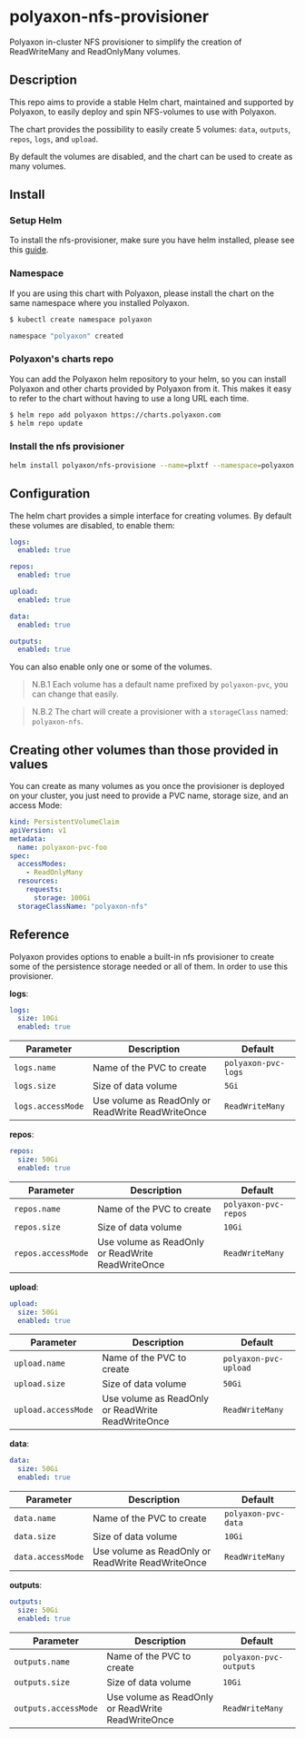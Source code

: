 # polyaxon-nfs-provisioner

Polyaxon in-cluster NFS provisioner to simplify the creation of ReadWriteMany and ReadOnlyMany volumes.


## Description

This repo aims to provide a stable Helm chart, maintained and supported by Polyaxon, to easily deploy and spin NFS-volumes to use with Polyaxon.

The chart provides the possibility to easily create 5 volumes: `data`, `outputs`, `repos`, `logs`, and `upload`. 

By default the volumes are disabled, and the chart can be used to create as many volumes.

## Install

### Setup Helm

To install the nfs-provisioner, make sure you have helm installed, please see this [guide](https://docs.polyaxon.com/guides/setup-helm/).

### Namespace

If you are using this chart with Polyaxon, please install the chart on the same namespace where you installed Polyaxon.

```bash
$ kubectl create namespace polyaxon

namespace "polyaxon" created
```

### Polyaxon's charts repo

You can add the Polyaxon helm repository to your helm, so you can install Polyaxon and other charts provided by Polyaxon from it. 
This makes it easy to refer to the chart without having to use a long URL each time.

```bash
$ helm repo add polyaxon https://charts.polyaxon.com
$ helm repo update
```

### Install the nfs provisioner

```bash
helm install polyaxon/nfs-provisione --name=plxtf --namespace=polyaxon
```


## Configuration

The helm chart provides a simple interface for creating volumes. By default these volumes are disabled, to enable them:

```yaml
logs:
  enabled: true

repos:
  enabled: true

upload:
  enabled: true

data:
  enabled: true

outputs:
  enabled: true
```

You can also enable only one or some of the volumes.

> N.B.1 Each volume has a default name prefixed by `polyaxon-pvc`, you can change that easily.

> N.B.2 The chart will create a provisioner with a `storageClass` named: `polyaxon-nfs`.

## Creating other volumes than those provided in values

You can create as many volumes as you once the provisioner is deployed on your cluster, you just need to provide a PVC name, storage size, and an access Mode:

```yaml
kind: PersistentVolumeClaim
apiVersion: v1
metadata:
  name: polyaxon-pvc-foo
spec:
  accessModes:
    - ReadOnlyMany
  resources:
    requests:
      storage: 100Gi
  storageClassName: "polyaxon-nfs" 
```

## Reference

Polyaxon provides options to enable a built-in nfs provisioner to create some of the persistence storage needed or all of them.
In order to use this provisioner.

**logs**:

```yaml
logs:
  size: 10Gi
  enabled: true
```

| Parameter             | Description                                       | Default
| --------------------- | ------------------------------------------------- | ----------------------------------------------------------
| `logs.name`           | Name of the PVC to create                         | `polyaxon-pvc-logs`
| `logs.size`           | Size of data volume                               | `5Gi`
| `logs.accessMode`     | Use volume as ReadOnly or ReadWrite ReadWriteOnce | `ReadWriteMany`


**repos**:

```yaml
repos:
  size: 50Gi
  enabled: true
```

| Parameter              | Description                                       | Default
| ---------------------- | ------------------------------------------------- | ----------------------------------------------------------
| `repos.name`           | Name of the PVC to create                         | `polyaxon-pvc-repos`
| `repos.size`           | Size of data volume                               | `10Gi`
| `repos.accessMode`     | Use volume as ReadOnly or ReadWrite ReadWriteOnce | `ReadWriteMany`


**upload**:

```yaml
upload:
  size: 50Gi
  enabled: true
```

| Parameter               | Description                                       | Default
| ----------------------- | ------------------------------------------------- | ----------------------------------------------------------
| `upload.name`           | Name of the PVC to create                         | `polyaxon-pvc-upload`
| `upload.size`           | Size of data volume                               | `50Gi`
| `upload.accessMode`     | Use volume as ReadOnly or ReadWrite ReadWriteOnce | `ReadWriteMany`


**data**:

```yaml
data:
  size: 50Gi
  enabled: true
```

| Parameter             | Description                                       | Default
| --------------------- | ------------------------------------------------- | ----------------------------------------------------------
| `data.name`           | Name of the PVC to create                         | `polyaxon-pvc-data`
| `data.size`           | Size of data volume                               | `10Gi`
| `data.accessMode`     | Use volume as ReadOnly or ReadWrite ReadWriteOnce | `ReadWriteMany`


**outputs**:

```yaml
outputs:
  size: 50Gi
  enabled: true
```

| Parameter                | Description                                       | Default
| ------------------------ | ------------------------------------------------- | ----------------------------------------------------------
| `outputs.name`           | Name of the PVC to create                         | `polyaxon-pvc-outputs`
| `outputs.size`           | Size of data volume                               | `10Gi`
| `outputs.accessMode`     | Use volume as ReadOnly or ReadWrite ReadWriteOnce | `ReadWriteMany`
